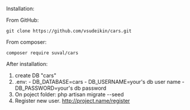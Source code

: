 Installation:

From GitHub:

    git clone https://github.com/vsudeikin/cars.git

From composer:

    composer require suval/cars

After installation:
1)    create DB "cars"
2)    .env: - DB_DATABASE=cars
            - DB_USERNAME=your's db user name
            - DB_PASSWORD=your's db password
3) On poject folder: php artisan migrate --seed
4) Register new user. http://project.name/register            